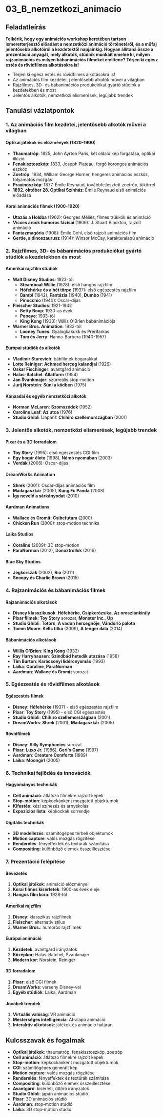 # 03_B_nemzetkozi_animacio

## Feladatleírás

**Felkérik, hogy egy animációs workshop keretében tartson ismeretterjesztő előadást a nemzetközi animáció történetéről, és a műfaj jelentősebb alkotóiról a kezdetektől napjainkig. Hogyan állítaná össze a prezentáció anyagát, mely alkotók, stúdiók munkáit emelné ki, milyen rajzanimációs és milyen bábanimációs filmeket említene? Térjen ki egész estés és rövidfilmes alkotásokra is!**

- Térjen ki egész estés és rövidfilmes alkotásokra is!
- Az animációs film kezdetei, j elentősebb alkotók művei a világban
- Rajzfilmes, 3D- és bábanimációs produkciókat gyártó stúdiók a kezdetekben és most
- Jelentős alkotók, nemzetközi elismerések, legújabb trendek

## Tanulási vázlatpontok

### 1. Az animációs film kezdetei, jelentősebb alkotók művei a világban

#### Optikai játékok és előzmények (1820-1900)
- **Thaumatróp**: 1825, John Ayrton Paris, két oldalú kép forgatása, optikai illúzió
- **Fenakisztoszkóp**: 1833, Joseph Plateau, forgó korongos animációs eszköz
- **Zoetróp**: 1834, William George Horner, hengeres animációs eszköz, folyamatos mozgás
- **Praxinoszkóp**: 1877, Émile Reynaud, továbbfejlesztett zoetróp, tükörrel
- **1892. október 28. Optikai Színház**: Émile Reynaud első animációs előadása

#### Korai animációs filmek (1900-1920)
- **Utazás a Holdba** (1902): Georges Méliès, filmes trükkök és animáció
- **Vicces arcok humoros fázisai** (1906): J. Stuart Blackton, rajzolt animáció
- **Fantazmagória** (1908): Émile Cohl, első rajzolt animációs film
- **Gertie, a dinoszaurusz** (1914): Winsor McCay, karakteralapú animáció

### 2. Rajzfilmes, 3D- és bábanimációs produkciókat gyártó stúdiók a kezdetekben és most

#### Amerikai rajzfilm stúdiók
- **Walt Disney Studios**: 1923-tól
  - **Steamboat Willie** (1928): első hangos rajzfilm
  - **Hófehérke és a hét törpe** (1937): első egészestés rajzfilm
  - **Bambi** (1942), **Fantázia** (1940), **Dumbo** (1941)
  - **Pinocchio** (1940): Oscar-díjas
- **Fleischer Studios**: 1921-1942
  - **Betty Boop**: 1930-as évek
  - **Popeye**: 1933-tól
  - **King Kong** (1933): Willis O'Brien bábanimációja
- **Warner Bros. Animation**: 1933-tól
  - **Looney Tunes**: Gyalogkakukk és Prérifarkas
  - **Tom és Jerry**: Hanna-Barbera (1940-1957)

#### Európai stúdiók és alkotók
- **Vladimir Starevich**: bábfilmek bogarakkal
- **Lotte Reiniger**: **Achmed herceg kalandjai** (1926)
- **Oskar Fischinger**: avantgárd animáció
- **Halas-Batchel**: **Állatfarm** (1954)
- **Jan Švankmajer**: szürreális stop-motion
- **Jurij Norstein**: **Süni a ködben** (1975)

#### Kanaadai és egyéb nemzetközi alkotók
- **Norman McLaren**: **Szomszédok** (1952)
- **Caroline Leaf**: **Az utca** (1976)
- **Studio Ghibli** (Japán): **Chihiro szellemországban** (2001)

### 3. Jelentős alkotók, nemzetközi elismerések, legújabb trendek

#### Pixar és a 3D forradalom
- **Toy Story** (1995): első egészestés CGI film
- **Egy bogár élete** (1998), **Némó nyomában** (2003)
- **Verdák** (2006): Oscar-díjas

#### DreamWorks Animation
- **Shrek** (2001): Oscar-díjas animációs film
- **Madagaszkár** (2005), **Kung Fu Panda** (2008)
- **Így neveld a sárkányodat** (2010)

#### Aardman Animations
- **Wallace és Gromit**: **Csibefutam** (2000)
- **Chicken Run** (2000): stop-motion technika

#### Laika Studios
- **Coraline** (2009): 3D stop-motion
- **ParaNorman** (2012), **Donoztrollok** (2016)

#### Blue Sky Studios
- **Jégkorszak** (2002), **Rio** (2011)
- **Snoopy és Charlie Brown** (2015)

### 4. Rajzanimációs és bábanimációs filmek

#### Rajzanimációs alkotások
- **Disney klasszikusok**: **Hófehérke**, **Csipkerózsika**, **Az oroszlánkirály**
- **Pixar filmek**: **Toy Story** sorozat, **Monster Inc.**, **Up**
- **Studio Ghibli**: **Totoro**, **A vadon hercegnője**, **Vándorló palota**
- **Tomm Moore**: **Kells titka** (2009), **A tenger dala** (2014)

#### Bábanimációs alkotások
- **Willis O'Brien**: **King Kong** (1933)
- **Ray Harryhausen**: **Szindbád hetedik utazása** (1958)
- **Tim Burton**: **Karácsonyi lidércnyomás** (1993)
- **Laika**: **Coraline**, **ParaNorman**
- **Aardman**: **Wallace és Gromit** sorozat

### 5. Egészestés és rövidfilmes alkotások

#### Egészestés filmek
- **Disney**: **Hófehérke** (1937) - első egészestés rajzfilm
- **Pixar**: **Toy Story** (1995) - első CGI egészestés
- **Studio Ghibli**: **Chihiro szellemországban** (2001)
- **DreamWorks**: **Shrek** (2001), **Madagaszkár** (2005)

#### Rövidfilmek
- **Disney**: **Silly Symphonies** sorozat
- **Pixar**: **Luxo Jr.** (1986), **Geri's Game** (1997)
- **Aardman**: **Creature Comforts** (1989)
- **Laika**: **Moongirl** (2005)

### 6. Technikai fejlődés és innovációk

#### Hagyományos technikák
- **Cell animáció**: átlátszó filmekre rajzolt képek
- **Stop-motion**: képkockánként mozgatott objektumok
- **Kifestés**: kézi színezés és árnyékolás
- **Expozíciós lista**: képkockák sorrendje

#### Digitális technikák
- **3D modellezés**: számítógépes térbeli objektumok
- **Motion capture**: valós mozgás rögzítése
- **Renderelés**: fényeffektek és textúrák számítása
- **Compositing**: különböző elemek összeillesztése

### 7. Prezentáció felépítése

#### Bevezetés
1. **Optikai játékok**: animáció előzményei
2. **Korai filmes kísérletek**: 1900-as évek eleje
3. **Hangos film kora**: 1928-tól

#### Amerikai rajzfilm
1. **Disney**: klasszikus rajzfilmek
2. **Fleischer**: alternatív stílus
3. **Warner Bros.**: humoros rajzfilmek

#### Európai animáció
1. **Kezdetek**: avantgárd irányzatok
2. **Középkor**: Halas-Batchel, Švankmajer
3. **Modern kor**: Norstein, Reiniger

#### 3D forradalom
1. **Pixar**: első CGI filmek
2. **DreamWorks**: verseny Disney-vel
3. **Egyéb stúdiók**: Laika, Aardman

#### Jövőbeli trendek
1. **Virtuális valóság**: VR animáció
2. **Mesterséges intelligencia**: AI-alapú animáció
3. **Interaktív alkotások**: játékok és animáció határán

## Kulcsszavak és fogalmak
- **Optikai játékok**: thaumatróp, fenakisztoszkóp, zoetróp
- **Cell animáció**: átlátszó filmekre rajzolt képek
- **Stop-motion**: képkockánként mozgatott objektumok
- **CGI**: számítógépes generált kép
- **Motion capture**: valós mozgás rögzítése
- **Renderelés**: fényeffektek és textúrák számítása
- **Compositing**: különböző elemek összeillesztése
- **Avantgárd**: kísérleti, úttörő irányzatok
- **Studio Ghibli**: japán animációs stúdió
- **Pixar**: 3D animációs stúdió
- **Aardman**: stop-motion stúdió
- **Laika**: 3D stop-motion stúdió
